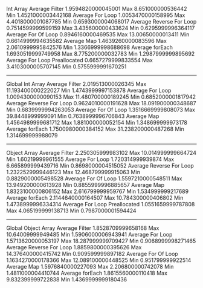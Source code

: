 Int Array
Average Filter 1.9594820000045001 Max 8.651000000536442 Min 1.4521000003442168
Average For Loop 1.0053470000158995 Max 4.4018000001087785 Min 0.6593000004068017
Average Reverse For Loop 0.7514599999599159 Max 3.435600000433624 Min 0.6295999996364117
Average For Of Loop 0.8946160000469535 Max 13.00650000013411 Min 0.6614999994635582
Average Map 1.4639260000083596 Max 2.0610999995842576 Min 1.3366999998688698
Average forEach 1.6930519999749958 Max 8.775200000032783 Min 1.2987999999895692
Average For Loop Preallocated 0.6657279999833554 Max 3.4103000005707145 Min 0.5755999991670251

---

Global Int Array
Average Filter 2.019513000026345 Max 11.193400000222027 Min 1.4743999997153878
Average For Loop 1.0094300000090153 Max 11.480700000189245 Min 0.6852000001817942
Average Reverse For Loop 0.9624010000191628 Max 18.091900000348687 Min 0.6839999994263053
Average For Of Loop 1.3516669999808073 Max 39.8448999999091 Min 0.7638999996706843
Average Map 1.4564989999681712 Max 1.881000000052154 Min 1.348699999973178
Average forEach 1.7500980000384152 Max 31.238200000487268 Min 1.314699999988079

---

Object Array
Average Filter 2.250305999983102 Max 10.014999999664724 Min 1.60219999961555
Average For Loop 1.720314999939874 Max 6.665899999439716 Min 0.8698000004515052
Average Reverse For Loop 1.2322529999446123 Max 12.468799999915063 Min 0.8829000005498528
Average For Of Loop 1.5597210000548511 Max 13.949200000613928 Min 0.8855999996885657
Average Map 1.8323100000806152 Max 2.616799999959767 Min 1.534999999217689
Average forEach 2.1144640000164507 Max 10.784300000406802 Min 1.4738999996334314
Average For Loop Preallocated 1.0551659999787808 Max 4.065199999138713 Min 0.7987000001594424

---

Global Object Array
Average Filter 1.8528709999658168 Max 10.64009999949485 Min 1.5906000006943941
Average For Loop 1.5713620000053197 Max 18.287999999709427 Min 0.9068999998271465
Average Reverse For Loop 1.8859800000395626 Max 14.376400000415742 Min 0.909599999897182
Average For Of Loop 1.1634270000178366 Max 12.089100000448525 Min 0.951799999922514
Average Map 1.5976840000227093 Max 2.206800000742078 Min 1.4811000004410744
Average forEach 1.8615560000110418 Max 9.832399999722838 Min 1.4369999999180436
